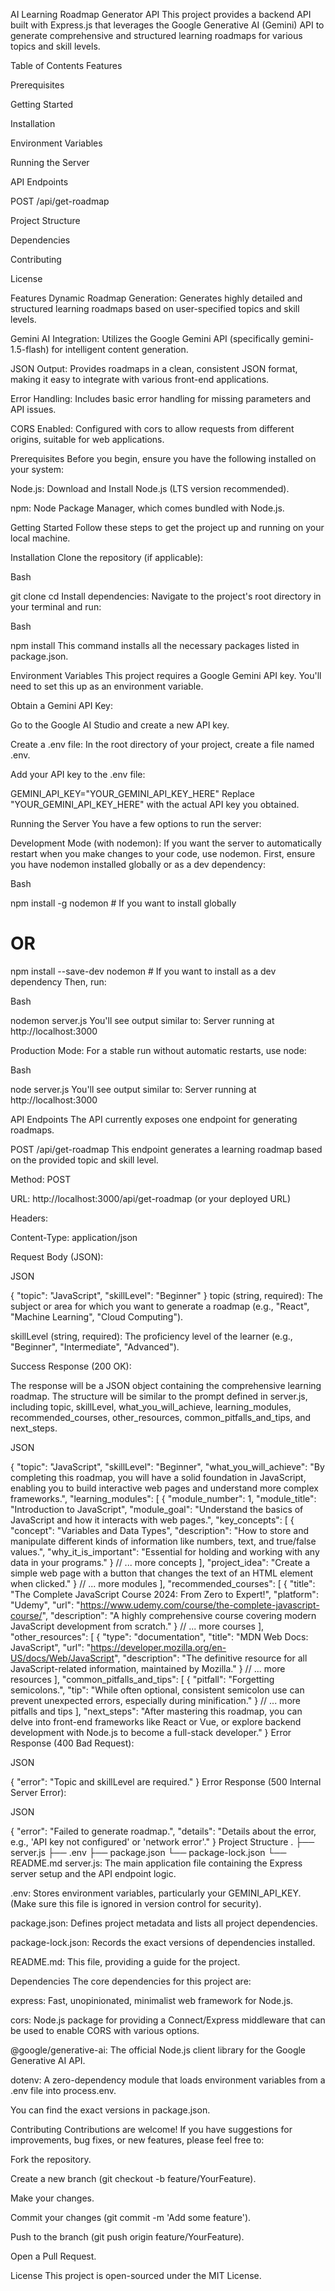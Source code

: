 AI Learning Roadmap Generator API
This project provides a backend API built with Express.js that leverages the Google Generative AI (Gemini) API to generate comprehensive and structured learning roadmaps for various topics and skill levels.

Table of Contents
Features

Prerequisites

Getting Started

Installation

Environment Variables

Running the Server

API Endpoints

POST /api/get-roadmap

Project Structure

Dependencies

Contributing

License

Features
Dynamic Roadmap Generation: Generates highly detailed and structured learning roadmaps based on user-specified topics and skill levels.

Gemini AI Integration: Utilizes the Google Gemini API (specifically gemini-1.5-flash) for intelligent content generation.

JSON Output: Provides roadmaps in a clean, consistent JSON format, making it easy to integrate with various front-end applications.

Error Handling: Includes basic error handling for missing parameters and API issues.

CORS Enabled: Configured with cors to allow requests from different origins, suitable for web applications.

Prerequisites
Before you begin, ensure you have the following installed on your system:

Node.js: Download and Install Node.js (LTS version recommended).

npm: Node Package Manager, which comes bundled with Node.js.

Getting Started
Follow these steps to get the project up and running on your local machine.

Installation
Clone the repository (if applicable):

Bash

git clone <your-repository-url>
cd <your-project-directory>
Install dependencies:
Navigate to the project's root directory in your terminal and run:

Bash

npm install
This command installs all the necessary packages listed in package.json.

Environment Variables
This project requires a Google Gemini API key. You'll need to set this up as an environment variable.

Obtain a Gemini API Key:

Go to the Google AI Studio and create a new API key.

Create a .env file:
In the root directory of your project, create a file named .env.

Add your API key to the .env file:

GEMINI_API_KEY="YOUR_GEMINI_API_KEY_HERE"
Replace "YOUR_GEMINI_API_KEY_HERE" with the actual API key you obtained.

Running the Server
You have a few options to run the server:

Development Mode (with nodemon):
If you want the server to automatically restart when you make changes to your code, use nodemon. First, ensure you have nodemon installed globally or as a dev dependency:

Bash

npm install -g nodemon # If you want to install globally
# OR
npm install --save-dev nodemon # If you want to install as a dev dependency
Then, run:

Bash

nodemon server.js
You'll see output similar to: Server running at http://localhost:3000

Production Mode:
For a stable run without automatic restarts, use node:

Bash

node server.js
You'll see output similar to: Server running at http://localhost:3000

API Endpoints
The API currently exposes one endpoint for generating roadmaps.

POST /api/get-roadmap
This endpoint generates a learning roadmap based on the provided topic and skill level.

Method: POST

URL: http://localhost:3000/api/get-roadmap (or your deployed URL)

Headers:

Content-Type: application/json

Request Body (JSON):

JSON

{
    "topic": "JavaScript",
    "skillLevel": "Beginner"
}
topic (string, required): The subject or area for which you want to generate a roadmap (e.g., "React", "Machine Learning", "Cloud Computing").

skillLevel (string, required): The proficiency level of the learner (e.g., "Beginner", "Intermediate", "Advanced").

Success Response (200 OK):

The response will be a JSON object containing the comprehensive learning roadmap. The structure will be similar to the prompt defined in server.js, including topic, skillLevel, what_you_will_achieve, learning_modules, recommended_courses, other_resources, common_pitfalls_and_tips, and next_steps.

JSON

{
    "topic": "JavaScript",
    "skillLevel": "Beginner",
    "what_you_will_achieve": "By completing this roadmap, you will have a solid foundation in JavaScript, enabling you to build interactive web pages and understand more complex frameworks.",
    "learning_modules": [
        {
            "module_number": 1,
            "module_title": "Introduction to JavaScript",
            "module_goal": "Understand the basics of JavaScript and how it interacts with web pages.",
            "key_concepts": [
                {
                    "concept": "Variables and Data Types",
                    "description": "How to store and manipulate different kinds of information like numbers, text, and true/false values.",
                    "why_it_is_important": "Essential for holding and working with any data in your programs."
                }
                // ... more concepts
            ],
            "project_idea": "Create a simple web page with a button that changes the text of an HTML element when clicked."
        }
        // ... more modules
    ],
    "recommended_courses": [
        {
            "title": "The Complete JavaScript Course 2024: From Zero to Expert!",
            "platform": "Udemy",
            "url": "https://www.udemy.com/course/the-complete-javascript-course/",
            "description": "A highly comprehensive course covering modern JavaScript development from scratch."
        }
        // ... more courses
    ],
    "other_resources": [
        {
            "type": "documentation",
            "title": "MDN Web Docs: JavaScript",
            "url": "https://developer.mozilla.org/en-US/docs/Web/JavaScript",
            "description": "The definitive resource for all JavaScript-related information, maintained by Mozilla."
        }
        // ... more resources
    ],
    "common_pitfalls_and_tips": [
        {
            "pitfall": "Forgetting semicolons.",
            "tip": "While often optional, consistent semicolon use can prevent unexpected errors, especially during minification."
        }
        // ... more pitfalls and tips
    ],
    "next_steps": "After mastering this roadmap, you can delve into front-end frameworks like React or Vue, or explore backend development with Node.js to become a full-stack developer."
}
Error Response (400 Bad Request):

JSON

{
    "error": "Topic and skillLevel are required."
}
Error Response (500 Internal Server Error):

JSON

{
    "error": "Failed to generate roadmap.",
    "details": "Details about the error, e.g., 'API key not configured' or 'network error'."
}
Project Structure
.
├── server.js
├── .env
├── package.json
└── package-lock.json
└── README.md
server.js: The main application file containing the Express server setup and the API endpoint logic.

.env: Stores environment variables, particularly your GEMINI_API_KEY. (Make sure this file is ignored in version control for security).

package.json: Defines project metadata and lists all project dependencies.

package-lock.json: Records the exact versions of dependencies installed.

README.md: This file, providing a guide for the project.

Dependencies
The core dependencies for this project are:

express: Fast, unopinionated, minimalist web framework for Node.js.

cors: Node.js package for providing a Connect/Express middleware that can be used to enable CORS with various options.

@google/generative-ai: The official Node.js client library for the Google Generative AI API.

dotenv: A zero-dependency module that loads environment variables from a .env file into process.env.

You can find the exact versions in package.json.

Contributing
Contributions are welcome! If you have suggestions for improvements, bug fixes, or new features, please feel free to:

Fork the repository.

Create a new branch (git checkout -b feature/YourFeature).

Make your changes.

Commit your changes (git commit -m 'Add some feature').

Push to the branch (git push origin feature/YourFeature).

Open a Pull Request.

License
This project is open-sourced under the MIT License.

